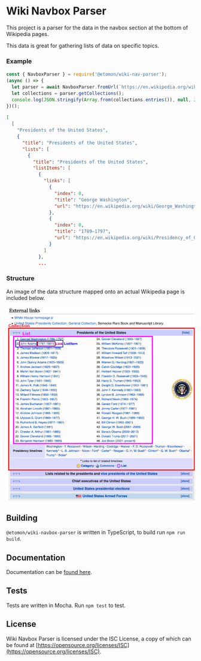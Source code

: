 # Wiki Navbox Parser

This project is a parser for the data in the navbox section at the bottom of Wikipedia pages.

This data is great for gathering lists of data on specific topics.

### Example
```javascript
const { NavboxParser } = require('@etomon/wiki-nav-parser');
(async () => {
  let parser = await NavboxParser.fromUrl(`https://en.wikipedia.org/wiki/President_of_the_United_States`);
  let collections = parser.getCollections();
  console.log(JSON.stringify(Array.from(collections.entries()), null, 2));
})();
```
```json
[
  [
    "Presidents of the United States",
    {
      "title": "Presidents of the United States",
      "lists": [
        {
          "title": "Presidents of the United States",
          "listItems": [
            {
              "links": [
                {
                  "index": 0,
                  "title": "George Washington",
                  "url": "https://en.wikipedia.org/wiki/George_Washington"
                },
                {
                  "index": 0,
                  "title": "1789–1797",
                  "url": "https://en.wikipedia.org/wiki/Presidency_of_George_Washington"
                }
              ]
            },
            ...
```


### Structure

An image of the data structure mapped onto an actual Wikipedia page is included below.

![Image Structure](https://github.com/EtomonUSA/wiki-navbox-parser/blob/master/page-structure.png?raw=trueg)

## Building 

`@etomon/wiki-navbox-parser` is written in TypeScript, to build run `npm run build`.

## Documentation

Documentation can be [found here](https://etomonusa.github.io/wiki-navbox-parser).

## Tests

Tests are written in Mocha. Run `npm test` to test.

## License

Wiki Navbox Parser is licensed under the ISC License, a copy of which can be found at [https://opensource.org/licenses/ISC](https://opensource.org/licenses/ISC).
